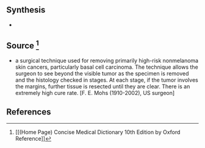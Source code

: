 ## Synthesis
- 
## Source [^1]
- a surgical technique used for removing primarily high-risk nonmelanoma skin cancers, particularly basal cell carcinoma. The technique allows the surgeon to see beyond the visible tumor as the specimen is removed and the histology checked in stages. At each stage, if the tumor involves the margins, further tissue is resected until they are clear. There is an extremely high cure rate. \[F. E. Mohs (1910-2002), US surgeon]
## References

[^1]: [[(Home Page) Concise Medical Dictionary 10th Edition by Oxford Reference]]